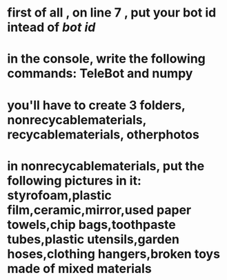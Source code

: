 # first of all , on line 7 , put your bot id intead of *bot id*
# in the console, write the following commands: TeleBot and numpy
# you'll have to create 3 folders, nonrecycablematerials, recycablematerials, otherphotos
# in nonrecycablematerials, put the following pictures in it: styrofoam,plastic film,ceramic,mirror,used paper towels,chip bags,toothpaste tubes,plastic utensils,garden hoses,clothing hangers,broken toys made of mixed materials
